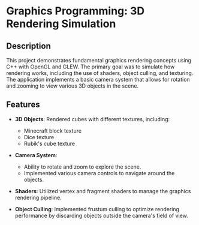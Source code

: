 # Graphics Programming: 3D Rendering Simulation

## Description

This project demonstrates fundamental graphics rendering concepts using C++ with OpenGL and GLEW. The primary goal was to simulate how rendering works, including the use of shaders, object culling, and texturing. The application implements a basic camera system that allows for rotation and zooming to view various 3D objects in the scene.

## Features

- **3D Objects**: Rendered cubes with different textures, including:
  - Minecraft block texture
  - Dice texture
  - Rubik's cube texture

- **Camera System**:
  - Ability to rotate and zoom to explore the scene.
  - Implemented various camera controls to navigate around the objects.

- **Shaders**: Utilized vertex and fragment shaders to manage the graphics rendering pipeline.

- **Object Culling**: Implemented frustum culling to optimize rendering performance by discarding objects outside the camera's field of view.
